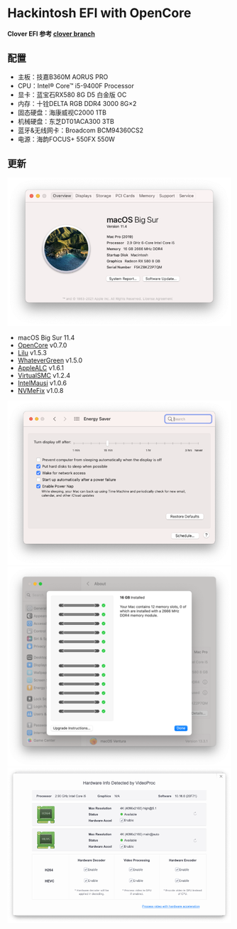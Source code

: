 # Hackintosh EFI with OpenCore
**Clover EFI 参考 [clover branch](https://github.com/liangzhenduo0608/hackintosh-efi/tree/clover)**

## 配置
+ 主板：技嘉B360M AORUS PRO
+ CPU：Intel® Core™ i5-9400F Processor
+ 显卡：蓝宝石RX580 8G D5 白金版 OC
+ 内存：十铨DELTA RGB DDR4 3000 8G×2
+ 固态硬盘：海康威视C2000 1TB
+ 机械硬盘：东芝DT01ACA300 3TB
+ 蓝牙&无线网卡：Broadcom BCM94360CS2
+ 电源：海韵FOCUS+ 550FX 550W

## 更新
![系统版本](./img/Overview.png)
+ macOS Big Sur 11.4
+ [OpenCore](https://github.com/acidanthera/OpenCorePkg/releases) v0.7.0
+ [Lilu](https://github.com/acidanthera/Lilu/releases) v1.5.3
+ [WhateverGreen](https://github.com/acidanthera/WhateverGreen/releases) v1.5.0
+ [AppleALC](https://github.com/acidanthera/AppleALC/releases) v1.6.1
+ [VirtualSMC](https://github.com/acidanthera/VirtualSMC/releases) v1.2.4
+ [IntelMausi](https://github.com/acidanthera/IntelMausi/releases) v1.0.6
+ [NVMeFix](https://github.com/acidanthera/NVMeFix/releases) v1.0.8

![节能五项](./img/EnergySaver.png)
![内存插槽](./img/Memory.png)
![硬件解码](./img/VideoProc.png)
